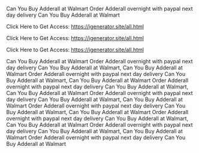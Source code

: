 Can You Buy Adderall at Walmart Order Adderall overnight with paypal next day delivery Can You Buy Adderall at Walmart

Click Here to Get Access: https://igenerator.site/all.html

Click Here to Get Access: https://igenerator.site/all.html

Click Here to Get Access: https://igenerator.site/all.html

Can You Buy Adderall at Walmart Order Adderall overnight with paypal next day delivery Can You Buy Adderall at Walmart, Can You Buy Adderall at Walmart Order Adderall overnight with paypal next day delivery Can You Buy Adderall at Walmart, Can You Buy Adderall at Walmart Order Adderall overnight with paypal next day delivery Can You Buy Adderall at Walmart, Can You Buy Adderall at Walmart Order Adderall overnight with paypal next day delivery Can You Buy Adderall at Walmart, Can You Buy Adderall at Walmart Order Adderall overnight with paypal next day delivery Can You Buy Adderall at Walmart, Can You Buy Adderall at Walmart Order Adderall overnight with paypal next day delivery Can You Buy Adderall at Walmart, Can You Buy Adderall at Walmart Order Adderall overnight with paypal next day delivery Can You Buy Adderall at Walmart, Can You Buy Adderall at Walmart Order Adderall overnight with paypal next day delivery Can You Buy Adderall at Walmart
